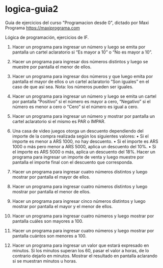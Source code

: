 # logica-guia2

Guia de ejercicios del curso "Programacion desde 0", dictado por Maxi Programa https://maxiprograma.com

Lógica de programación, ejercicios de IF.

1. Hacer un programa para ingresar un número y luego se emita por pantalla un
cartel aclaratorio si “Es mayor a 10” o “No es mayor a 10”.

2. Hacer un programa para ingresar dos números distintos y luego se muestre por
pantalla el menor de ellos.

3. Hacer un programa para ingresar dos números y que luego emita por pantalla
el mayor de ellos o un cartel aclaratorio “Son iguales” en el caso de que así sea.
Nota: los números pueden ser iguales.

4. Hacer un programa para ingresar un número y luego se emita un cartel por
pantalla “Positivo” si el número es mayor a cero, “Negativo” si el número es
menor a cero o “Cero” si el número es igual a cero.

5. Hacer un programa para ingresar un número y mostrar por pantalla un cartel
aclaratorio si el mismo es PAR o IMPAR.

6. Una casa de video juegos otorga un descuento dependiendo del importe de la
compra realizada según los siguientes valores:
• Si el importe es menor a ARS 1000, no hay descuento.
• Si el importe es ARS 1000 o más pero menor a ARS 5000, aplica un
descuento del 10%.
• Si el importe es ARS 5000 o más, aplica un descuento del 18%.
Hacer un programa para ingresar un importe de venta y luego muestre por
pantalla el importe final con el descuento que corresponda.

7. Hacer un programa para ingresar cuatro números distintos y luego mostrar por
pantalla el mayor de ellos.

8. Hacer un programa para ingresar cuatro números distintos y luego mostrar por
pantalla el menor de ellos.

9. Hacer un programa para ingresar cinco números distintos y luego mostrar por
pantalla el mayor y el menor de ellos.

10. Hacer un programa para ingresar cuatro números y luego mostrar por pantalla
cuáles son mayores a 100.

11. Hacer un programa para ingresar cuatro números y luego mostrar por pantalla
cuántos son menores a 100.

12. Hacer un programa para ingresar un valor que estará expresado en minutos. Si
los minutos superan los 60, pasar el valor a horas, de lo contrario dejarlo en
minutos. Mostrar el resultado en pantalla aclarando si se muestran minutos u
horas.
